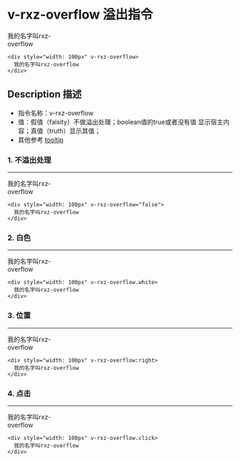 # v-rxz-overflow 溢出指令

<div style="width: 100px" v-rxz-overflow>  
  我的名字叫rxz-overflow
</div>

``` vue
<div style="width: 100px" v-rxz-overflow>  
  我的名字叫rxz-overflow
</div>
```

## Description 描述

+ 指令名称：v-rxz-overflow
+ 值：假值（falsity）不做溢出处理；boolean值的true或者没有值 显示宿主内容；真值（truth）显示其值；
+ 其他参考 [tooltip](./rxztooltip.html)

### 1. 不溢出处理

---

<div style="width: 100px" v-rxz-overflow="false">  
  我的名字叫rxz-overflow
</div>

```vue
<div style="width: 100px" v-rxz-overflow="false">  
  我的名字叫rxz-overflow
</div>
```

### 2. 白色

---

<div style="width: 100px" v-rxz-overflow.white>  
  我的名字叫rxz-overflow
</div>

```vue
<div style="width: 100px" v-rxz-overflow.white>  
  我的名字叫rxz-overflow
</div>
```

### 3. 位置

---

<div style="width: 100px" v-rxz-overflow:right>  
  我的名字叫rxz-overflow
</div>

```vue
<div style="width: 100px" v-rxz-overflow:right>  
  我的名字叫rxz-overflow
</div>
```

### 4. 点击

---

<div style="width: 100px" v-rxz-overflow.click>  
  我的名字叫rxz-overflow
</div>

```vue
<div style="width: 100px" v-rxz-overflow.click>  
  我的名字叫rxz-overflow
</div>
```
